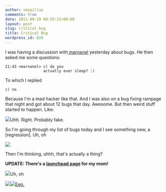 ```yaml
---
author: smspillaz
comments: true
date: 2011-09-29 08:59:21+00:00
layout: post
slug: critical-bug
title: Critical Bug
wordpress_id: 824
---
```


I was having a discussion with[ marnanel](http://blogs.gnome.org/metacity/) yesterday about bugs. He then asked me some questions:

    
    21:43 <marnanel> c) do you
                     actually ever sleep? :)


To which I replied

    
    c) no


Because I'm a mad hacker like that. And I was also on a bug fixing rampage that night and got about 12 bugs that day. Awesome. But then weird stuff started to happen. Like:

[![](http://smspillaz.files.wordpress.com/2011/09/screenshot-at-2011-09-29-165032.png)](http://smspillaz.files.wordpress.com/2011/09/screenshot-at-2011-09-29-165032.png)Uhh. Right. Probably fake.

So I'm going through my list of bugs today and I see something new, a [regression]. Uh, oh

[![](http://smspillaz.files.wordpress.com/2011/09/screenshot-at-2011-09-29-165412.png)](http://smspillaz.files.wordpress.com/2011/09/screenshot-at-2011-09-29-165412.png)

Then I'm thinking, uhhh, that's actually a thing?

**UPDATE: There's a [launchpad page](https://launchpad.net/~smspillazs-mom) for my mom!**

[![](http://smspillaz.files.wordpress.com/2011/09/screenshot-at-2011-09-29-165547.png)](http://smspillaz.files.wordpress.com/2011/09/screenshot-at-2011-09-29-165547.png)Uh, oh

[![](http://smspillaz.files.wordpress.com/2011/09/screenshot-at-2011-09-29-165650.png)](http://smspillaz.files.wordpress.com/2011/09/screenshot-at-2011-09-29-165650.png)[![](http://smspillaz.files.wordpress.com/2011/09/screenshot-at-2011-09-29-165714.png)](http://smspillaz.files.wordpress.com/2011/09/screenshot-at-2011-09-29-165714.png)[Eep.](https://bugs.launchpad.net/compiz/+bug/861710)
